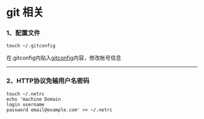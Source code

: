 git 相关
======
### 1、配置文件
```
touch ~/.gitconfig
```
在.gitconfig内贴入[gitconfig](https://github.com/kingner/config/blob/master/gitconfig)内容，修改帐号信息


*****
### 2、HTTP协议免输用户名密码

```
touch ~/.netrc
echo 'machine Domain
login username 
password email@example.com' >> ~/.netrc
```
